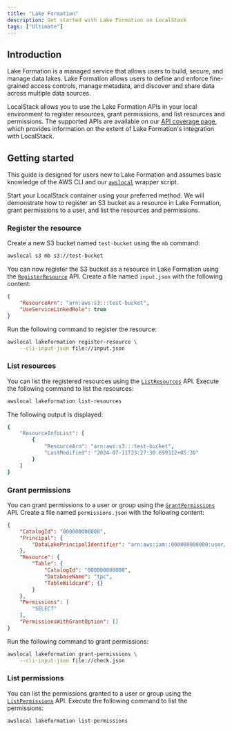 ```yaml
---
title: "Lake Formation"
description: Get started with Lake Formation on LocalStack
tags: ["Ultimate"]
---
```


## Introduction

Lake Formation is a managed service that allows users to build, secure, and manage data lakes.
Lake Formation allows users to define and enforce fine-grained access controls, manage metadata, and discover and share data across multiple data sources.

LocalStack allows you to use the Lake Formation APIs in your local environment to register resources, grant permissions, and list resources and permissions.
The supported APIs are available on our [API coverage page](), which provides information on the extent of Lake Formation's integration with LocalStack.

## Getting started

This guide is designed for users new to Lake Formation and assumes basic knowledge of the AWS CLI and our [`awslocal`](https://github.com/localstack/awscli-local) wrapper script.

Start your LocalStack container using your preferred method.
We will demonstrate how to register an S3 bucket as a resource in Lake Formation, grant permissions to a user, and list the resources and permissions.

### Register the resource

Create a new S3 bucket named `test-bucket` using the `mb` command:

```bash
awslocal s3 mb s3://test-bucket
```

You can now register the S3 bucket as a resource in Lake Formation using the [`RegisterResource`](https://docs.aws.amazon.com/lake-formation/latest/dg/API_RegisterResource.html) API.
Create a file named `input.json` with the following content:

```json
{
    "ResourceArn": "arn:aws:s3:::test-bucket",
    "UseServiceLinkedRole": true
}
```

Run the following command to register the resource:

```bash
awslocal lakeformation register-resource \
    --cli-input-json file://input.json
```

### List resources

You can list the registered resources using the [`ListResources`](https://docs.aws.amazon.com/lake-formation/latest/dg/API_ListResources.html) API.
Execute the following command to list the resources:

```bash
awslocal lakeformation list-resources
```

The following output is displayed:

```bash
{
    "ResourceInfoList": [
        {
            "ResourceArn": "arn:aws:s3:::test-bucket",
            "LastModified": "2024-07-11T23:27:30.699312+05:30"
        }
    ]
}
```

### Grant permissions

You can grant permissions to a user or group using the [`GrantPermissions`](https://docs.aws.amazon.com/lake-formation/latest/dg/API_GrantPermissions.html) API.
Create a file named `permissions.json` with the following content:

```json
{
    "CatalogId": "000000000000",
    "Principal": {
        "DataLakePrincipalIdentifier": "arn:aws:iam::000000000000:user/lf-developer"
    },
    "Resource": {
        "Table": {
            "CatalogId": "000000000000",
            "DatabaseName": "tpc",
            "TableWildcard": {}
        }
    },
    "Permissions": [
        "SELECT"
    ],
    "PermissionsWithGrantOption": []
}
```

Run the following command to grant permissions:

```bash
awslocal lakeformation grant-permissions \
    --cli-input-json file://check.json
```

### List permissions

You can list the permissions granted to a user or group using the [`ListPermissions`](https://docs.aws.amazon.com/lake-formation/latest/dg/API_ListPermissions.html) API.
Execute the following command to list the permissions:

```bash
awslocal lakeformation list-permissions
```
